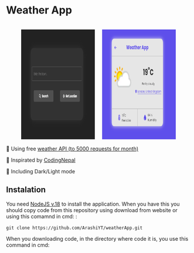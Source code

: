 # Weather App

<p align="center">
  <br>
  <img src="assets/logo (1).png?raw=true" style="height: 300px; width: 40%">
  &nbsp; &nbsp;
  <img src="assets/logo (2).png?raw=true" style="height: 300px; width: 40%">
  <br>
</p>

📌 Using free [weather API (to 5000 requests for month)](https://www.weatherapi.com "Weather API")

📌 Inspirated by [CodingNepal](https://www.youtube.com/c/codingnepal "CodingNepal")

📌 Including Dark/Light mode

## Instalation

You need [NodeJS v.18](https://nodejs.org/en "Node JS") to install the application. When you have this you should copy code from this repository using download from website or using this comamnd in cmd:
:

```
git clone https://github.com/ArashiYT/weatherApp.git
```

When you downloading code, in the directory where code it is, you use this command in cmd:
```

```
